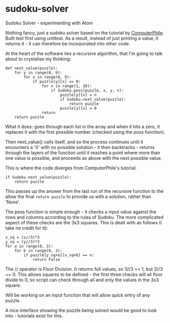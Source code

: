 # sudoku-solver

Sudoku Solver - experimenting with Atom

Nothing fancy, just a sudoku solver based on the tutorial by [ComputerPhile](#https://www.youtube.com/watch?v=G_UYXzGuqvM). Built test first using unittest. As a result, instead of just printing a value, it returns it - it can therefore be incorporated into other code.

At the heart of the software lies a recursive algorithm, that I'm going to talk about to crystalise my thinking:

```
def next_value(puzzle):
    for y in range(0, 9):
        for x in range(0, 9):
            if puzzle[y][x] == 0:
                for n in range(1, 10):
                    if Sudoku.poss(puzzle, x, y, n):
                        puzzle[y][x] = n
                        if Sudoku.next_value(puzzle):
                            return puzzle
                        puzzle[y][x] = 0
                return
    return puzzle
```

What it does: goes through each list in the array and when it hits a zero, it replaces it with the first possible number (checked using the poss function).

Then next_value() calls itself, and so the process continues until it encounters a '0' with no possible solution - it then backtracks - returns through the layers of the function until it reaches a point where more than one value is possible, and proceeds as above with the next possible value.

This is where the code diverges from ComputerPhile's tutorial:

```
if Sudoku.next_value(puzzle):
    return puzzle
```

This passes up the answer from the last run of the recursive function to the allow the final `return puzzle` to provide us with a solution, rather than 'None'.

The poss function is simple enough - it checks a input value against the rows and columns according to the rules of Sudoku. The more complicated aspect of these checks are the 3x3 squares. This is dealt with as follows (I take no credit for it):

```
x_sq = (x//3)*3
y_sq = (y//3)*3
for a in range(0, 3):
    for b in range(0, 3):
        if puzzle[y_sq+a][x_sq+b] == n:
            return False
```

The // operator is Floor Division. It returns full values, so 3//3 == 1, but 2//3 == 0. This allows squares to be defined - the first three checks will all floor divide to 0, so script can check through all and only the values in the 3x3 square.

Will be working on an input function that will allow quick entry of any puzzle.

A nice interface showing the puzzle being solved would be good to look into - tutorials exist for this.
